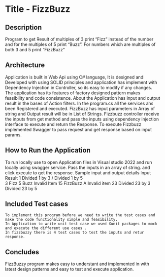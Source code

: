 # Title - FizzBuzz
## Description 
   Program to get Result of multiples of 3 print “Fizz” instead of the number and for the multiples of 5 print “Buzz”. For numbers which are multiples of both 3 and 5 print “FizzBuzz”
## Architecture
  Application  is built in Web Api using C# language, It is designed and Developed with using SOLID principles and application has implement with Dependency Injection  in Controller, so its easy to modify if any changes. The application has its features of factory designed pattern makes feasibility and code consistence. 
  About the Application has input and output result in the bases of Action filters. In the program.cs all the services ahs been Registered and executed.
  FizzBuzz has input parameters in Array of string and Output result will be in List of Strings.
  Fizzbuzz controller receive the inputs from get method and pass the inputs using dependency injection interface to execute and return the Response.
  To execute Fizzbuzz implemented Swagger to pass request and get response based on input params.
## How to Run the Application
  To run locally use to open Application files in Visual studio 2022 and run locally using swagger service.
  Pass the inputs in an array of string. and click execute to get the response. 
            Sample input and output details
                  Input 	                              Result 
                  1 	                                    Divided 1 by 3 / Divided 1 by 5 	                                                      
                  3                                     	Fizz 
                  5                                     	Buzz 
                  <empty>                               	Invalid Item 
                  15                                  	FizzBuzz 
                  A                                     	Invalid item 
                  23                                  	Divided 23 by 3 	Divided 23 by 5 
##  Included Test cases
    To implement this program before we need to write the test cases and make the code functionality simple and feasibility.
    In Application to write unit test case we used Xunit packages to mock and execute the different use cases .
    In fizzbuzzy there is 4 test cases to test the inputs and retur response.

## Concludes
   FizzBuzzy program makes easy to understant and implemented in with latest design patterns and easy to test and execute application.
